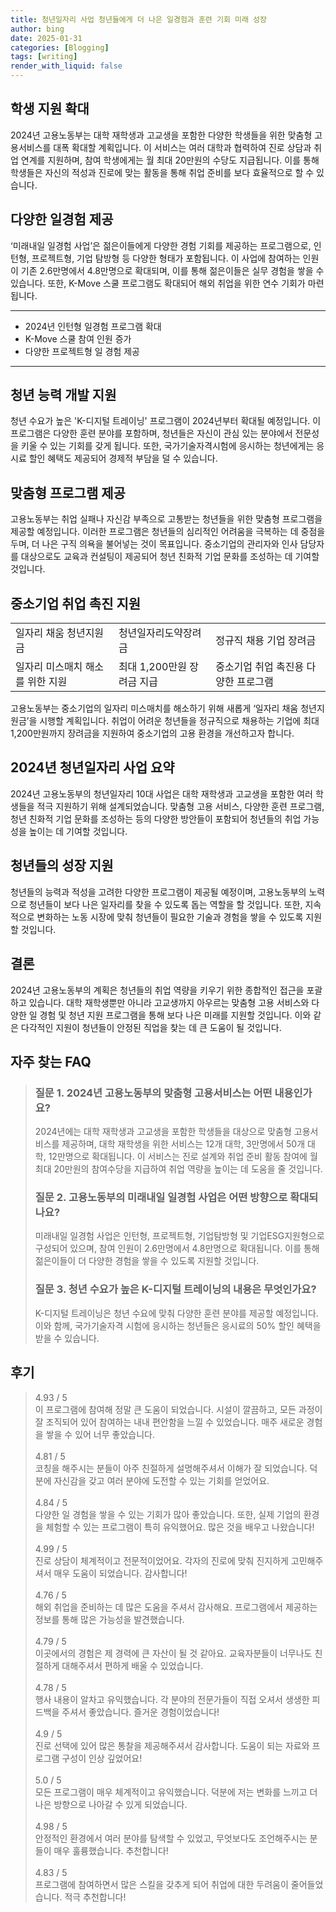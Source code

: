 ```yaml
---
title: 청년일자리 사업 청년들에게 더 나은 일경험과 훈련 기회 미래 성장
author: bing
date: 2025-01-31
categories: [Blogging]
tags: [writing]
render_with_liquid: false
---
```



<h2 id='학생 지원 확대'>학생 지원 확대</h2>

<p>2024년 고용노동부는 대학 재학생과 고교생을 포함한 다양한 학생들을 위한 맞춤형 고용서비스를 대폭 확대할 계획입니다. 이 서비스는 여러 대학과 협력하여 진로 상담과 취업 연계를 지원하며, 참여 학생에게는 월 최대 20만원의 수당도 지급됩니다. 이를 통해 학생들은 자신의 적성과 진로에 맞는 활동을 통해 취업 준비를 보다 효율적으로 할 수 있습니다.</p>

<h2 id='다양한 일경험 제공'>다양한 일경험 제공</h2>

<p>‘미래내일 일경험 사업’은 젊은이들에게 다양한 경험 기회를 제공하는 프로그램으로, 인턴형, 프로젝트형, 기업 탐방형 등 다양한 형태가 포함됩니다. 이 사업에 참여하는 인원이 기존 2.6만명에서 4.8만명으로 확대되며, 이를 통해 젊은이들은 실무 경험을 쌓을 수 있습니다. 또한, K-Move 스쿨 프로그램도 확대되어 해외 취업을 위한 연수 기회가 마련됩니다.</p>

<hr />

<ul>
    <li>2024년 인턴형 일경험 프로그램 확대</li>
    <li>K-Move 스쿨 참여 인원 증가</li>
    <li>다양한 프로젝트형 일 경험 제공</li>
</ul>

<hr />

<h2 id='청년 능력 개발 지원'>청년 능력 개발 지원</h2>

<p>청년 수요가 높은 'K-디지털 트레이닝' 프로그램이 2024년부터 확대될 예정입니다. 이 프로그램은 다양한 훈련 분야를 포함하며, 청년들은 자신이 관심 있는 분야에서 전문성을 키울 수 있는 기회를 갖게 됩니다. 또한, 국가기술자격시험에 응시하는 청년에게는 응시료 할인 혜택도 제공되어 경제적 부담을 덜 수 있습니다.</p>

<h2 id='맞춤형 프로그램 제공'>맞춤형 프로그램 제공</h2>

<p>고용노동부는 취업 실패나 자신감 부족으로 고통받는 청년들을 위한 맞춤형 프로그램을 제공할 예정입니다. 이러한 프로그램은 청년들의 심리적인 어려움을 극복하는 데 중점을 두며, 더 나은 구직 의욕을 불어넣는 것이 목표입니다. 중소기업의 관리자와 인사 담당자를 대상으로도 교육과 컨설팅이 제공되어 청년 친화적 기업 문화를 조성하는 데 기여할 것입니다.</p>

<h2 id='중소기업 취업 촉진 지원'>중소기업 취업 촉진 지원</h2>

<table>
    <tr>
        <td>일자리 채움 청년지원금</td>
        <td>청년일자리도약장려금</td>
        <td>정규직 채용 기업 장려금</td>
    </tr>
    <tr>
        <td>일자리 미스매치 해소를 위한 지원</td>
        <td>최대 1,200만원 장려금 지급</td>
        <td>중소기업 취업 촉진용 다양한 프로그램</td>
    </tr>
</table>

<p>고용노동부는 중소기업의 일자리 미스매치를 해소하기 위해 새롭게 ‘일자리 채움 청년지원금’을 시행할 계획입니다. 취업이 어려운 청년들을 정규직으로 채용하는 기업에 최대 1,200만원까지 장려금을 지원하여 중소기업의 고용 환경을 개선하고자 합니다.</p>

<h2 id='2024년 청년일자리 사업 요약'>2024년 청년일자리 사업 요약</h2>

<p>2024년 고용노동부의 청년일자리 10대 사업은 대학 재학생과 고교생을 포함한 여러 학생들을 적극 지원하기 위해 설계되었습니다. 맞춤형 고용 서비스, 다양한 훈련 프로그램, 청년 친화적 기업 문화를 조성하는 등의 다양한 방안들이 포함되어 청년들의 취업 가능성을 높이는 데 기여할 것입니다.</p>

<h2 id='청년들의 성장 지원'>청년들의 성장 지원</h2>

<p>청년들의 능력과 적성을 고려한 다양한 프로그램이 제공될 예정이며, 고용노동부의 노력으로 청년들이 보다 나은 일자리를 찾을 수 있도록 돕는 역할을 할 것입니다. 또한, 지속적으로 변화하는 노동 시장에 맞춰 청년들이 필요한 기술과 경험을 쌓을 수 있도록 지원할 것입니다.</p>

<h2 id='결론'>결론</h2>

<p>2024년 고용노동부의 계획은 청년들의 취업 역량을 키우기 위한 종합적인 접근을 포괄하고 있습니다. 대학 재학생뿐만 아니라 고교생까지 아우르는 맞춤형 고용 서비스와 다양한 일 경험 및 청년 지원 프로그램을 통해 보다 나은 미래를 지원할 것입니다. 이와 같은 다각적인 지원이 청년들이 안정된 직업을 찾는 데 큰 도움이 될 것입니다.</p>


<h2 id='자주_찾는_FAQ'>자주 찾는 FAQ</h2>
<div itemscope="" itemtype="https://schema.org/FAQPage"> 
<blockquote> 
<div itemscope="" itemprop="mainEntity" itemtype="https://schema.org/Question"> 
<h3 itemprop="name">질문 1. 2024년 고용노동부의 맞춤형 고용서비스는 어떤 내용인가요?</h3> 
<div itemscope="" itemprop="acceptedAnswer" itemtype="https://schema.org/Answer"> 
<span itemprop="text"> 
<p>2024년에는 대학 재학생과 고교생을 포함한 학생들을 대상으로 맞춤형 고용서비스를 제공하며, 대학 재학생을 위한 서비스는 12개 대학, 3만명에서 50개 대학, 12만명으로 확대됩니다. 이 서비스는 진로 설계와 취업 준비 활동 참여에 월 최대 20만원의 참여수당을 지급하여 취업 역량을 높이는 데 도움을 줄 것입니다.</p> 
</span> 
</div> 
</div> 

<div itemscope="" itemprop="mainEntity" itemtype="https://schema.org/Question"> 
<h3 itemprop="name">질문 2. 고용노동부의 미래내일 일경험 사업은 어떤 방향으로 확대되나요?</h3> 
<div itemscope="" itemprop="acceptedAnswer" itemtype="https://schema.org/Answer"> 
<span itemprop="text"> 
<p>미래내일 일경험 사업은 인턴형, 프로젝트형, 기업탐방형 및 기업ESG지원형으로 구성되어 있으며, 참여 인원이 2.6만명에서 4.8만명으로 확대됩니다. 이를 통해 젊은이들이 더 다양한 경험을 쌓을 수 있도록 지원할 것입니다.</p> 
</span> 
</div> 
</div> 

<div itemscope="" itemprop="mainEntity" itemtype="https://schema.org/Question"> 
<h3 itemprop="name">질문 3. 청년 수요가 높은 K-디지털 트레이닝의 내용은 무엇인가요?</h3> 
<div itemscope="" itemprop="acceptedAnswer" itemtype="https://schema.org/Answer"> 
<span itemprop="text"> 
<p>K-디지털 트레이닝은 청년 수요에 맞춰 다양한 훈련 분야를 제공할 예정입니다. 이와 함께, 국가기술자격 시험에 응시하는 청년들은 응시료의 50% 할인 혜택을 받을 수 있습니다.</p> 
</span> 
</div> 
</div> 

</blockquote> 
</div>
<h2 id='후기'>후기</h2>
<div itemscope itemtype="https://schema.org/Product">
  <blockquote>
  <div itemprop="review" itemscope itemtype="https://schema.org/Review">
      <div itemprop="reviewRating" itemscope itemtype="https://schema.org/Rating"> <span itemprop="ratingValue">4.93</span> / <span itemprop="bestRating">5</span> </div>
      <span itemprop="reviewBody">이 프로그램에 참여해 정말 큰 도움이 되었습니다. 시설이 깔끔하고, 모든 과정이 잘 조직되어 있어 참여하는 내내 편안함을 느낄 수 있었습니다. 매주 새로운 경험을 쌓을 수 있어 너무 좋았습니다.</span>
  </div>
  <br>
  <div itemprop="review" itemscope itemtype="https://schema.org/Review">
      <div itemprop="reviewRating" itemscope itemtype="https://schema.org/Rating"> <span itemprop="ratingValue">4.81</span> / <span itemprop="bestRating">5</span> </div>
      <span itemprop="reviewBody">코칭을 해주시는 분들이 아주 친절하게 설명해주셔서 이해가 잘 되었습니다. 덕분에 자신감을 갖고 여러 분야에 도전할 수 있는 기회를 얻었어요.</span>
  </div>
  <br>
  <div itemprop="review" itemscope itemtype="https://schema.org/Review">
      <div itemprop="reviewRating" itemscope itemtype="https://schema.org/Rating"> <span itemprop="ratingValue">4.84</span> / <span itemprop="bestRating">5</span> </div>
      <span itemprop="reviewBody">다양한 일 경험을 쌓을 수 있는 기회가 많아 좋았습니다. 또한, 실제 기업의 환경을 체험할 수 있는 프로그램이 특히 유익했어요. 많은 것을 배우고 나왔습니다!</span>
  </div>
  <br>
  <div itemprop="review" itemscope itemtype="https://schema.org/Review">
      <div itemprop="reviewRating" itemscope itemtype="https://schema.org/Rating"> <span itemprop="ratingValue">4.99</span> / <span itemprop="bestRating">5</span> </div>
      <span itemprop="reviewBody">진로 상담이 체계적이고 전문적이었어요. 각자의 진로에 맞춰 진지하게 고민해주셔서 매우 도움이 되었습니다. 감사합니다!</span>
  </div>
  <br>
  <div itemprop="review" itemscope itemtype="https://schema.org/Review">
      <div itemprop="reviewRating" itemscope itemtype="https://schema.org/Rating"> <span itemprop="ratingValue">4.76</span> / <span itemprop="bestRating">5</span> </div>
      <span itemprop="reviewBody">해외 취업을 준비하는 데 많은 도움을 주셔서 감사해요. 프로그램에서 제공하는 정보를 통해 많은 가능성을 발견했습니다.</span>
  </div>
  <br>
  <div itemprop="review" itemscope itemtype="https://schema.org/Review">
      <div itemprop="reviewRating" itemscope itemtype="https://schema.org/Rating"> <span itemprop="ratingValue">4.79</span> / <span itemprop="bestRating">5</span> </div>
      <span itemprop="reviewBody">이곳에서의 경험은 제 경력에 큰 자산이 될 것 같아요. 교육자분들이 너무나도 친절하게 대해주셔서 편하게 배울 수 있었습니다.</span>
  </div>
  <br>
  <div itemprop="review" itemscope itemtype="https://schema.org/Review">
      <div itemprop="reviewRating" itemscope itemtype="https://schema.org/Rating"> <span itemprop="ratingValue">4.78</span> / <span itemprop="bestRating">5</span> </div>
      <span itemprop="reviewBody">행사 내용이 알차고 유익했습니다. 각 분야의 전문가들이 직접 오셔서 생생한 피드백을 주셔서 좋았습니다. 즐거운 경험이었습니다!</span>
  </div>
  <br>
  <div itemprop="review" itemscope itemtype="https://schema.org/Review">
      <div itemprop="reviewRating" itemscope itemtype="https://schema.org/Rating"> <span itemprop="ratingValue">4.9</span> / <span itemprop="bestRating">5</span> </div>
      <span itemprop="reviewBody">진로 선택에 있어 많은 통찰을 제공해주셔서 감사합니다. 도움이 되는 자료와 프로그램 구성이 인상 깊었어요!</span>
  </div>
  <br>
  <div itemprop="review" itemscope itemtype="https://schema.org/Review">
      <div itemprop="reviewRating" itemscope itemtype="https://schema.org/Rating"> <span itemprop="ratingValue">5.0</span> / <span itemprop="bestRating">5</span> </div>
      <span itemprop="reviewBody">모든 프로그램이 매우 체계적이고 유익했습니다. 덕분에 저는 변화를 느끼고 더 나은 방향으로 나아갈 수 있게 되었습니다.</span>
  </div>
  <br>
  <div itemprop="review" itemscope itemtype="https://schema.org/Review">
      <div itemprop="reviewRating" itemscope itemtype="https://schema.org/Rating"> <span itemprop="ratingValue">4.98</span> / <span itemprop="bestRating">5</span> </div>
      <span itemprop="reviewBody">안정적인 환경에서 여러 분야를 탐색할 수 있었고, 무엇보다도 조언해주시는 분들이 매우 훌륭했습니다. 추천합니다!</span>
  </div>
  <br>
  <div itemprop="review" itemscope itemtype="https://schema.org/Review">
      <div itemprop="reviewRating" itemscope itemtype="https://schema.org/Rating"> <span itemprop="ratingValue">4.83</span> / <span itemprop="bestRating">5</span> </div>
      <span itemprop="reviewBody">프로그램에 참여하면서 많은 스킬을 갖추게 되어 취업에 대한 두려움이 줄어들었습니다. 적극 추천합니다!</span>
  </div>
  </blockquote>
</div>
